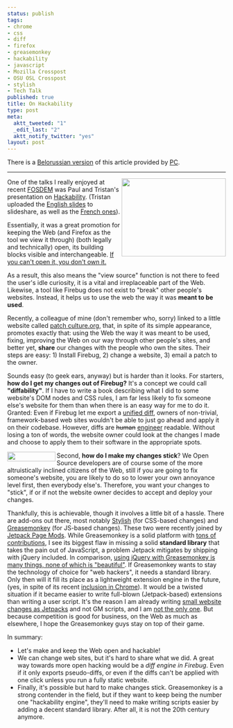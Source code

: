 ```yaml
--- 
status: publish
tags: 
- chrome
- css
- diff
- firefox
- greasemonkey
- hackability
- javascript
- Mozilla Crosspost
- OSU OSL Crosspost
- stylish
- Tech Talk
published: true
title: On Hackability
type: post
meta: 
  aktt_tweeted: "1"
  _edit_last: "2"
  aktt_notify_twitter: "yes"
layout: post
---
```

There is a <a href="http://pc.de/pages/on-hackability-be">Belorussian version</a> of this article provided by <a href="http://pc.de/">PC</a>.
<hr />

<a href="http://www.flickr.com/photos/oskay/265899784/"><img src="http://fredericiana.com/wp-content/uploads/2010/02/hackability.jpg" alt="" title="Hackability: &quot;Inside-out lego brick&quot;, cc-by licensed by oskay on flickr" width="240" height="180" class="alignright size-full wp-image-2595" align="right" /></a>One of the talks I really enjoyed at recent <a href="http://fredericiana.com/2010/02/10/fosdem-2010/">FOSDEM</a> was Paul and Tristan's presentation on <a href="http://fosdem.org/2010/schedule/events/moz_hackability">Hackability</a>. (Tristan uploaded the <a href="http://www.slideshare.net/nitot/hackability-what-it-means-why-its-important">English slides</a> to slideshare, as well as the <a href="http://www.slideshare.net/nitot/bidouillabilit-pourquoi-il-est-essentiel-de-pouvoir-bidouiller-internet">French ones</a>).

Essentially, it was a great promotion for keeping the Web (and Firefox as the tool we view it through) (both legally and technically) open, its building blocks visible and interchangeable. <a href="http://www.slideshare.net/brianoberkirch/designing-for-hackability">If you can't open it, you don't own it.</a>

As a result, this also means the "view source" function is not there to feed the user's idle curiosity, it is a vital and irreplaceable part of the Web. Likewise, a tool like Firebug does not exist to "break" other people's websites. Instead, it helps us to use the web the way it was <strong>meant to be used</strong>.

Recently, a colleague of mine (don't remember who, sorry) linked to a little website called <a href="http://patchculture.org/">patch culture.org</a>, that, in spite of its simple appearance, promotes exactly that: using the Web the way it was meant to be used, fixing, improving the Web on our way through other people's sites, and better yet, <strong>share</strong> our changes with the people who own the sites. Their steps are easy: 1) Install Firebug, 2) change a website, 3) email a patch to the owner.

Sounds easy (to geek ears, anyway) but is harder than it looks. For starters, <strong>how do I get my changes out of Firebug?</strong> It's a concept we could call <strong>"diffability"</strong>. If I have to write a book describing what I did to some website's DOM nodes and CSS rules, I am far less likely to fix someone else's website for them than when there is an easy way for me to do it. Granted: Even if Firebug let me export a <a href="http://en.wikipedia.org/wiki/Unified_diff#Unified_format">unified diff</a>, owners of non-trivial, framework-based web sites wouldn't be able to just go ahead and apply it on their codebase. However, diffs are <del>human</del> <ins>engineer</ins> readable. Without losing a ton of words, the website owner could look at the changes I made and choose to apply them to their software in the appropriate spots.

<a href="http://joanpiedra.com/jquery/greasemonkey/"><img src="http://fredericiana.com/wp-content/uploads/2010/02/greasemonkey_and_jquery.png" alt="" title="Greasemonkey and jQuery, MIT-licensed by joan piedra" width="111" height="22" class="alignleft size-full wp-image-2600" align="left" /></a>Second, <strong>how do I make my changes stick</strong>? We Open Source developers are of course some of the more altruistically inclined citizens of the Web, still if you are going to fix someone's website, you are likely to do so to lower your own annoyance level first, then everybody else's. Therefore, you want your changes to "stick", if or if not the website owner decides to accept and deploy your changes. 

Thankfully, this is achievable, though it involves a little bit of a hassle. There are add-ons out there, most notably <a href="https://addons.mozilla.org/en-US/firefox/addon/2108">Stylish</a> (for CSS-based changes) and <a href="https://addons.mozilla.org/en-US/firefox/addon/748">Greasemonkey</a> (for JS-based changes). These two were recently joined by <a href="https://wiki.mozilla.org/Labs/Jetpack/JEP/17">Jetpack Page Mods</a>. While Greasemonkey is a solid platform with <a href="http://userscripts.org/">tons of contributions</a>, I see its biggest flaw in missing a solid <strong>standard library</strong> that takes the pain out of JavaScript, a problem Jetpack mitigates by shipping with jQuery included. In comparison, <a href="http://joanpiedra.com/jquery/greasemonkey/">using jQuery with Greasemonkey is many things, none of which is "beautiful"</a>. If Greasemonkey wants to stay the technology of choice for "web hackers", it needs a standard library. Only then will it fill its place as a lightweight extension engine in the future, (yes, in spite of its recent <a href="http://blog.chromium.org/2010/02/40000-more-extensions.html">inclusion in Chrome</a>). It would be a twisted situation if it became easier to write full-blown (Jetpack-based) extensions than writing a user script. It's the reason I am already writing <a href="http://fwenzel.github.com/jetpacks/">small website changes as Jetpacks</a> and not GM scripts, and I am <a href="http://jbalogh.github.com/jetpacks/">not the only one</a>. But because competition is good for business, on the Web as much as elsewhere, I hope the Greasemonkey guys stay on top of their game.

In summary:
<ul>
	<li>Let's make and keep the Web open and hackable!</li>
	<li>We can change web sites, but it's hard to share what we did. A great way towards more open hacking would be a <em>diff engine in Firebug</em>. Even if it only exports pseudo-diffs, or even if the diffs can't be applied with one click unless you run a fully static website.</li>
	<li>Finally, it's possible but hard to make changes stick. Greasemonkey is a strong contender in the field, but if they want to keep being the number one "hackability engine", they'll need to make writing scripts easier by adding a decent standard library. After all, it is not the 20th century anymore.</li>
</ul>
